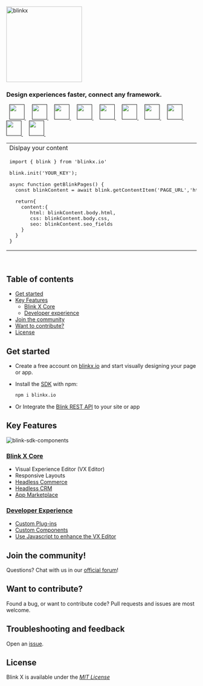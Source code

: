 <br />
<p >
  <img alt="blinkx" src="https://user-images.githubusercontent.com/4421818/141873155-31d239ae-e31e-4043-b464-cccfb68ec266.png" width="200"/>
</p>


<h3>
  Design experiences faster, connect any framework.
</h3>

<p valign="middle">
  &nbsp; <a title="REST API" target="_blank" href="">
    <img width="40" src="https://user-images.githubusercontent.com/4421818/141838376-8c3dcbe4-2b93-4b22-8f7a-1db5ebb60cdd.png" />
  </a>&nbsp;
  &nbsp; <a title="GraphQL"  target="_blank" href="">
    <img width="40" src="https://user-images.githubusercontent.com/4421818/141838819-3226672f-f6b2-4a7f-8fb1-6b4c7f366c4b.png" />
  </a>&nbsp;
  &nbsp; <a title="Shopify"  target="_blank" href="">
   <img width="40" src="https://user-images.githubusercontent.com/4421818/141838939-4ca882e7-dba5-494a-9d98-f13f483c1618.png" />
  </a>&nbsp;
  &nbsp; <a title="React"  target="_blank" href="">
  <img width="40" src="https://user-images.githubusercontent.com/4421818/141839049-83662e52-16c0-421b-910d-207a05c59381.png" />
  </a>&nbsp;
  &nbsp; <a title="Next.js"  target="_blank" href="">
  <img width="40" src="https://user-images.githubusercontent.com/4421818/141839129-f3100226-9685-4e7a-9503-3980c8ffd0d6.png" />
  </a>&nbsp;
  &nbsp; <a title="Gatsby"  target="_blank" href="">
  <img width="40" src="https://user-images.githubusercontent.com/4421818/141839408-2e25a1cb-0f5b-47ff-956a-b4898f0e0c16.png" />
  </a>&nbsp;
  &nbsp; <a title="Vue"  target="_blank" href="">
  <img width="40" src="https://user-images.githubusercontent.com/4421818/141839472-cb06ffc9-6754-49ab-9171-29e7b828048c.png" />
  </a>&nbsp;
  &nbsp; <a title="Nuxt"  target="_blank" href="">
  <img width="40" src="https://user-images.githubusercontent.com/4421818/141839532-4d5d197b-b839-4810-9c3b-b267d4225527.png" />
  </a>&nbsp;
  &nbsp; <a title="Svelte"  target="_blank" href="">
  <img width="40" src="https://user-images.githubusercontent.com/4421818/141840831-79882ca7-6046-4b9a-8cbd-886aef764c98.png" />
  </a>&nbsp;
  &nbsp; <a title="Webcomponents"  target="_blank" href="">
    <img width="40" src="https://user-images.githubusercontent.com/4421818/141839603-271c5e79-2bbb-40eb-a9d9-5c282e781c41.png" />
  </a>&nbsp;
</p>

<table style="width:100%;">
<tr>
<td>Dislpay your content</td>
</tr>
<tr>
    
<td width="100%">
<pre lang="tsx">
import { blink } from 'blinkx.io'
&nbsp; 
blink.init('YOUR_KEY');
&nbsp; 
async function getBlinkPages() {
&nbsp;&nbsp;const blinkContent = await blink.getContentItem('PAGE_URL','html');
&nbsp;
&nbsp;&nbsp;return{
&nbsp;&nbsp;&nbsp;&nbsp;content:{
&nbsp;&nbsp;&nbsp;&nbsp;&nbsp;&nbsp;&nbsp;html: blinkContent.body.html,
&nbsp;&nbsp;&nbsp;&nbsp;&nbsp;&nbsp;&nbsp;css: blinkContent.body.css,
&nbsp;&nbsp;&nbsp;&nbsp;&nbsp;&nbsp;&nbsp;seo: blinkContent.seo_fields
&nbsp;&nbsp;&nbsp;&nbsp;}
&nbsp;&nbsp;}
}
</pre>
</tr>
</table>
<br />

## Table of contents

- [Get started](#get-started)
- [Key Features](#key-features)
  - [Blink X Core](#blink-x-core)
  - [Developer experience](#developer-experience)
- [Join the community](#join-the-community)
- [Want to contribute?](#want-to-contribute)
- [License](#license)

## Get started

- Create a free account on [blinkx.io](https://blinkx.io/signup) and start visually designing your page or app.

- Install the [SDK](https://www.npmjs.com/package/blinkx.io) with npm:

    ```bash
    npm i blinkx.io
    ```

- Or Integrate the [Blink REST API](https://blinkx.io/api-browser) to your site or app

## Key Features

![blink-sdk-components](https://user-images.githubusercontent.com/4421818/141836560-655a5f40-a1d3-498e-adec-1a2b2ad7a446.png)

### [Blink X Core](https://blinkx.io)

- Visual Experience Editor (VX Editor)
- Responsive Layouts
- [Headless Commerce](https://blinkx.io/coming-soon)
- [Headless CRM](https://blinkx.io/coming-soon)
- [App Marketplace](https://blinkx.io/coming-soon)


### [Developer Experience](https://blinkx.io)

- [Custom Plug-ins](https://blinkx.io/coming-soon)
- [Custom Components](https://blinkx.io/coming-soon)
- [Use Javascript to enhance the VX Editor](https://blinkx.io/coming-soon)

## Join the community!

Questions? Chat with us in our [official forum](https://discord.gg/Pt8sZJJP)!

## Want to contribute?

Found a bug, or want to contribute code? Pull requests and issues are most welcome.

## Troubleshooting and feedback

Open an [issue](https://github.com/Blinkx-IO/blink/issues).

## License

Blink X is available under the [_MIT License_](https://github.com/Blinkx-IO/blink/blob/main/LICENSE)
